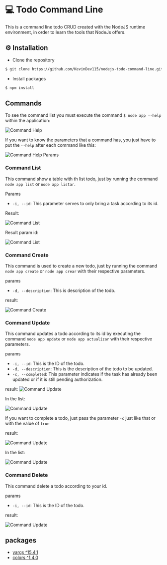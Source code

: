 # 💻 Todo Command Line

This is a command line todo CRUD created with the NodeJS runtime environment, in order to learn the tools that NodeJs offers.

## ⚙ Installation

- Clone the repository
```sh
$ git clone https://github.com/KevinDev115/nodejs-todo-command-line.git
```

- Install packages 
```sh
$ npm install
```

##  Commands

To see the command list you must execute the command `$ node app --help` within the application:

![Command Help](https://firebasestorage.googleapis.com/v0/b/react-native-restaurants-8dbbf.appspot.com/o/img%2Fhelp.png?alt=media&token=9183775a-e804-408b-b355-bc6ffb7cbc64)  

If you want to know the parameters that a command has, you just have to put the `--help` after each command like this:

![Command Help Params](https://firebasestorage.googleapis.com/v0/b/react-native-restaurants-8dbbf.appspot.com/o/img%2Fcreate_help.png?alt=media&token=fd8351fa-d1fe-45a6-9e64-d45c13325095)  

### Command List

This command show a table with th list todo, just by running the command `node app list` or `node app listar`.

Params
  - `-i, --id`: This parameter serves to only bring a task according to its id.
  
 Result:
 
![Command List](https://firebasestorage.googleapis.com/v0/b/react-native-restaurants-8dbbf.appspot.com/o/img%2Flist.png?alt=media&token=14d5b38c-f50a-4786-aff6-791930514fb7)  

Result param id: 

![Command List](https://firebasestorage.googleapis.com/v0/b/react-native-restaurants-8dbbf.appspot.com/o/img%2Flist_id.png?alt=media&token=31911912-1d8b-4720-b7f2-130dbe9a63f1)  

### Command Create

This command is used to create a new todo, just by running the command `node app create` or `node app crear` with their respective parameters.

params
  - `-d, --description`: This is description of the todo.
  
result: 

![Command Create](https://firebasestorage.googleapis.com/v0/b/react-native-restaurants-8dbbf.appspot.com/o/img%2Fcreate.png?alt=media&token=529b9b64-4a66-4951-9de9-c786a7c77855)  

### Command Update

This command updates a todo according to its id by executing the command `node app update` or `node app actualizar` with their respective parameters.

params
  - `-i, --id`: This is the ID of the todo.
  - `-d, --description`: This is the description of the todo to be updated.
  - `-c, --completed`: This parameter indicates if the task has already been updated or if it is still pending authorization.
  
result: 
![Command Update](https://firebasestorage.googleapis.com/v0/b/react-native-restaurants-8dbbf.appspot.com/o/img%2Fupdate.png?alt=media&token=f7069cf6-c862-4fe4-ab00-b93ba001baa1)  

In the list: 

![Command Update](https://firebasestorage.googleapis.com/v0/b/react-native-restaurants-8dbbf.appspot.com/o/img%2Fupdate_list_desc.png?alt=media&token=d2fe0678-fbd4-4f16-868a-5d413e284cc4)  

If you want to complete a todo, just pass the parameter `-c` just like that or with the value of `true`


result:

![Command Update](https://firebasestorage.googleapis.com/v0/b/react-native-restaurants-8dbbf.appspot.com/o/img%2Fupdate_complete.png?alt=media&token=a25ecf8d-70ea-414f-8da1-f37ea42b64ac)  

In the list: 

![Command Update](https://firebasestorage.googleapis.com/v0/b/react-native-restaurants-8dbbf.appspot.com/o/img%2Flist_update_complete.png?alt=media&token=8bbe293e-0517-4320-996f-b80897afb7e9)  


### Command Delete

This command delete a todo according to your id.

params
  - `-i, --id`: This is the ID of the todo.
  
result:

![Command Update](https://firebasestorage.googleapis.com/v0/b/react-native-restaurants-8dbbf.appspot.com/o/img%2Fdelete.png?alt=media&token=dd13c5fa-73b4-40c4-b8b1-3e8a21e9f5ab)  
## packages

  - [yargs ^15.4.1](https://www.npmjs.com/package/yargs) 
  - [colors ^1.4.0](https://www.npmjs.com/package/colors) 

  
